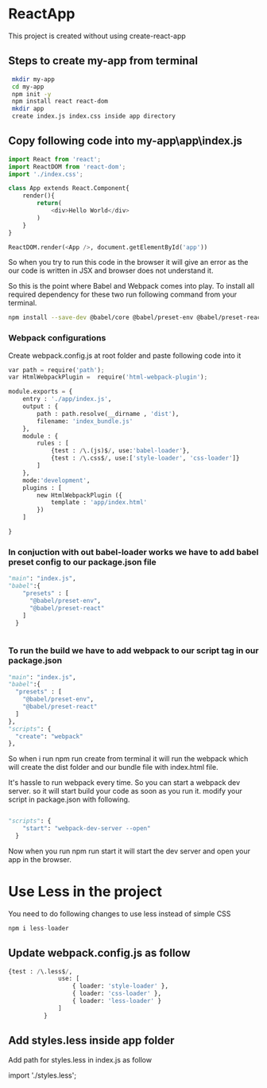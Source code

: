 # ReactApp

This project is created without using create-react-app

## Steps to create my-app from terminal
```bash
 mkdir my-app
 cd my-app
 npm init -y
 npm install react react-dom
 mkdir app
 create index.js index.css inside app directory
 ```
## Copy following code into my-app\app\index.js
```python
import React from 'react';
import ReactDOM from 'react-dom';
import './index.css';

class App extends React.Component{
    render(){
        return(
            <div>Hello World</div>
        )
    }
}

ReactDOM.render(<App />, document.getElementById('app'))
```
So when you try to run this code in the browser it will give an error as the our code is written in JSX and browser does not understand it.

So this is the point where Babel and Webpack comes into play.
To install all required dependency for these two run following command from your terminal.
```bash
npm install --save-dev @babel/core @babel/preset-env @babel/preset-react webpack webpack-cli webpack-dev-server babel-loader css-loader style-loader html-webpack-plugin
```
### Webpack configurations

Create webpack.config.js at root folder and paste following code into it

```python
var path = require('path');
var HtmlWebpackPlugin =  require('html-webpack-plugin');

module.exports = {
    entry : './app/index.js',
    output : {
        path : path.resolve(__dirname , 'dist'),
        filename: 'index_bundle.js'
    },
    module : {
        rules : [
            {test : /\.(js)$/, use:'babel-loader'},
            {test : /\.css$/, use:['style-loader', 'css-loader']}
        ]
    },
    mode:'development',
    plugins : [
        new HtmlWebpackPlugin ({
            template : 'app/index.html'
        })
    ]

}
```
### In conjuction with out babel-loader works we have to add babel preset config to our package.json file

```python
"main": "index.js",
"babel":{
    "presets" : [
      "@babel/preset-env",
      "@babel/preset-react"
    ]
  }
  
  ```
  
  ### To run the build we have to add webpack to our script tag in our package.json
  
  ```python
  "main": "index.js",
  "babel":{
    "presets" : [
      "@babel/preset-env",
      "@babel/preset-react"
    ]
  },
  "scripts": {
    "create": "webpack"
  },
  ```
So when i run npm run create from terminal it will run the webpack which will create the dist folder and our bundle file with index.html file.

It's hassle to run webpack every time. So you can start a webpack dev server. so it will start build your code as soon as you run it. modify your script in package.json with following.

```python

"scripts": {
    "start": "webpack-dev-server --open"
  }
  ```
  Now when you run npm run start it will start the dev server and open your app in the browser.

  # Use Less in the project
  You need to do following changes to use less instead of simple CSS
  ```python
  npm i less-loader
  ```
  ## Update webpack.config.js as follow

  ```python
  {test : /\.less$/, 
                use: [
                    { loader: 'style-loader' },
                    { loader: 'css-loader' },
                    { loader: 'less-loader' }
                ]
            }

```

## Add styles.less inside app folder 

Add path for styles.less in index.js as follow

import './styles.less';


